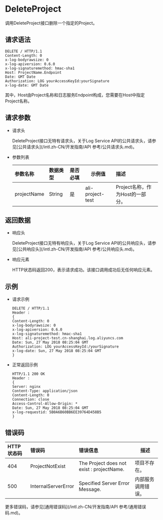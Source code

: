 # DeleteProject

调用DeleteProject接口删除一个指定的Project。

## 请求语法

```
DELETE / HTTP/1.1
Content-Length: 0
x-log-bodyrawsize: 0
x-log-apiversion: 0.6.0
x-log-signaturemethod: hmac-sha1
Host: ProjectName.Endpoint
Date: GMT Date
Authorization: LOG yourAccessKeyId:yourSignature
x-log-date: GMT Date
```

其中，Host由Project名称和日志服务Endpoint构成，您需要在Host中指定Project名称。

## 请求参数

-   请求头

    DeleteProject接口无特有请求头，关于Log Service API的公共请求头，请参见[公共请求头](/intl.zh-CN/开发指南/API 参考/公共请求头.md)。

-   参数列表

    |参数名称|数据类型|是否必填|示例值|描述|
    |:---|:---|:---|---|:-|
    |projectName|String|是|ali-project-test|Project名称，作为Host的一部分。|


## 返回数据

-   响应头

    DeleteProject接口无特有响应头，关于Log Service API的公共响应头，请参见[公共响应头](/intl.zh-CN/开发指南/API 参考/公共响应头.md)。

-   响应元素

    HTTP状态码返回200，表示请求成功。该接口调用成功后无任何响应元素。


## 示例

-   请求示例

    ```
    DELETE / HTTP/1.1
    Header :
    {
    Content-Length: 0
    x-log-bodyrawsize: 0
    x-log-apiversion: 0.6.0
    x-log-signaturemethod: hmac-sha1
    Host: ali-project-test.cn-shanghai.log.aliyuncs.com
    Date: Sun, 27 May 2018 08:25:04 GMT
    Authorization: LOG yourAccessKeyId:/yourSignature
    x-log-date: Sun, 27 May 2018 08:25:04 GMT
    }
    ```

-   正常返回示例

    ```
    HTTP/1.1 200 OK
    Header :
    {
    Server: nginx
    Content-Type: application/json
    Content-Length: 0
    Connection: close
    Access-Control-Allow-Origin: *
    Date: Sun, 27 May 2018 08:25:04 GMT
    x-log-requestid: 5B0A6B60BB6EE39764D458B5
    }                    
    ```


## 错误码

|HTTP状态码|错误码|错误信息|描述|
|:------|:--|:---|--|
|404|ProjectNotExist|The Project does not exist : projectName.|项目不存在。|
|500|InternalServerError|Specified Server Error Message.|内部服务调用错误。|

更多错误码，请参见[通用错误码](/intl.zh-CN/开发指南/API 参考/通用错误码.md)。

